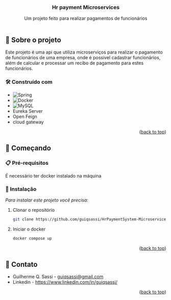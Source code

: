 
<a id="readme-top"></a>


<!-- PROJECT LOGO -->
<br />
<div align="center">

  <h3 align="center">Hr payment Microservices</h3>

  <p align="center">
    Um projeto feito para realizar pagamentos de funcionários
    <br />
    <br />
  </p>
</div>


<!-- ABOUT THE PROJECT -->
## 📌 Sobre o projeto
  Este projeto é uma api que utiliza microserviços para realizar o pagamento de funcionários de uma empresa, onde é possivel cadastrar funcionários, além de calcular e processar um recibo de pagamento para estes funcionários.
  

### 🛠️ Construído com

* ![Spring](https://img.shields.io/badge/spring-%236DB33F.svg?style=for-the-badge&logo=spring&logoColor=white)
* ![Docker](https://img.shields.io/badge/docker-%230db7ed.svg?style=for-the-badge&logo=docker&logoColor=white)
* ![MySQL](https://img.shields.io/badge/mysql-4479A1.svg?style=for-the-badge&logo=mysql&logoColor=white)
* Eureka Server
* Open Feign
* cloud gateway
<p align="right">(<a href="#readme-top">back to top</a>)</p>



<!-- GETTING STARTED -->
## 🚀 Começando

### 📋 Pré-requisitos

  É necessário ter docker instalado na máquina

### 🔧 Instalação

_Para instalar este projeto você precisa:_

1. Clonar o repositório
   ```sh
   git clone https://github.com/guiqsassi/HrPaymentSystem-Microservices
   ```
2. Iniciar o docker
   ```sh
   docker compose up
   ```

<p align="right">(<a href="#readme-top">back to top</a>)</p>




<!-- CONTACT -->
## 💬 Contato

* Guilherme Q. Sassi - guiqsassi@gmail.com
* Linkedin - https://www.linkedin.com/in/guiqsassi/

<p align="right">(<a href="#readme-top">back to top</a>)</p>


